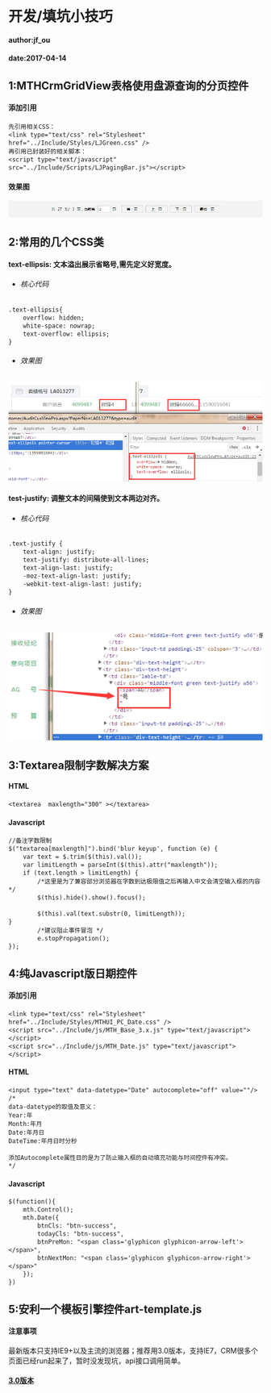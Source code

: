 # 开发/填坑小技巧

#### author:jf_ou
#### date:2017-04-14

## 1:MTHCrmGridView表格使用盘源查询的分页控件
#### 添加引用

```
先引用相关CSS：
<link type="text/css" rel="Stylesheet" href="../Include/Styles/LJGreen.css" />
再引用已封装好的相关脚本：
<script type="text/javascript" src="../Include/Scripts/LJPagingBar.js"></script>
```

#### 效果图
![](https://raw.githubusercontent.com/OuFeng/images/master/20170414%E5%88%86%E9%A1%B5%E6%8E%A7%E4%BB%B6%E5%9B%BE%E7%89%87.png)

## 2:常用的几个CSS类

#### text-ellipsis: 文本溢出展示省略号,需先定义好宽度。
* ###### 核心代码
```
.text-ellipsis{
    overflow: hidden;
    white-space: nowrap;
    text-overflow: ellipsis;
}
```
* ###### 效果图
![](https://raw.githubusercontent.com/OuFeng/images/master/20170414%E6%96%87%E6%9C%AC%E6%BA%A2%E5%87%BA%E7%9C%81%E7%95%A5%E5%8F%B7.png?raw=true)
#### test-justify: 调整文本的间隔使到文本两边对齐。
* ###### 核心代码
```
.text-justify {
    text-align: justify;
    text-justify: distribute-all-lines;
    text-align-last: justify;
    -moz-text-align-last: justify;
    -webkit-text-align-last: justify;
}
```
* ###### 效果图
![](https://raw.githubusercontent.com/OuFeng/images/master/20170414%E6%96%87%E6%9C%AC%E4%B8%A4%E8%BE%B9%E5%AF%B9%E9%BD%90.png?raw=true)

## 3:Textarea限制字数解决方案

#### HTML
```
<textarea  maxlength="300" ></textarea>
```
#### Javascript
```
//备注字数限制
$("textarea[maxlength]").bind('blur keyup', function (e) {
    var text = $.trim($(this).val());
    var limitLength = parseInt($(this).attr("maxlength"));
    if (text.length > limitLength) {
        /*这里是为了兼容部分浏览器在字数到达极限值之后再输入中文会清空输入框的内容*/
        $(this).hide().show().focus();

        $(this).val(text.substr(0, limitLength));
}
        /*建议阻止事件冒泡 */
        e.stopPropagation();
});
```

## 4:纯Javascript版日期控件

#### 添加引用
```
<link type="text/css" rel="Stylesheet" href="../Include/Styles/MTHUI_PC_Date.css" />
<script src="../Include/js/MTH_Base_3.x.js" type="text/javascript"></script>
<script src="../Include/js/MTH_Date.js" type="text/javascript"></script>

```
#### HTML
```
<input type="text" data-datetype="Date" autocomplete="off" value=""/>
/*
data-datetype的取值及意义：
Year:年
Month:年月
Date:年月日
DateTime:年月日时分秒

添加Autocomplete属性目的是为了防止输入框的自动填充功能与时间控件有冲突。
*/
```
#### Javascript
```
$(function(){
	mth.Control();
    mth.Date({
        btnCls: "btn-success",
        todayCls: "btn-success",
        btnPreMon: "<span class='glyphicon glyphicon-arrow-left'></span>",
        btnNextMon: "<span class='glyphicon glyphicon-arrow-right'></span>"
    });
})
```

## 5:安利一个模板引擎控件art-template.js

#### 注意事项
最新版本只支持IE9+以及主流的浏览器；推荐用3.0版本，支持IE7，CRM很多个页面已经run起来了，暂时没发现坑，api接口调用简单。

#### [3.0版本](https://github.com/aui/art-template/tree/92f716386d5027e4506082b3bdbbc499c46fe856)

